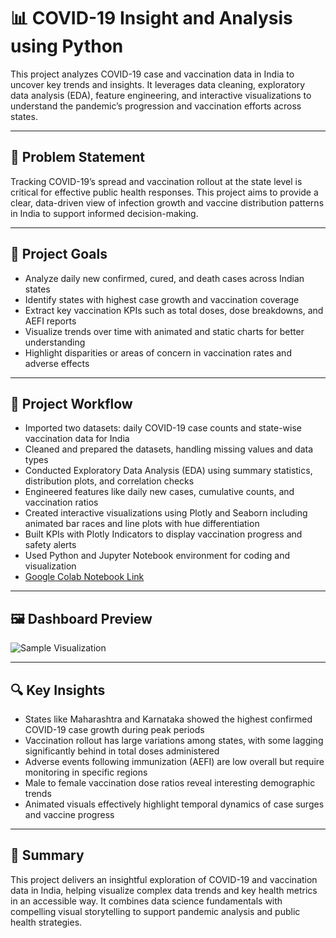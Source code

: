 # 📊 COVID-19 Insight and Analysis using Python

This project analyzes COVID-19 case and vaccination data in India to uncover key trends and insights. It leverages data cleaning, exploratory data analysis (EDA), feature engineering, and interactive visualizations to understand the pandemic’s progression and vaccination efforts across states.

---

## 🧩 Problem Statement

Tracking COVID-19’s spread and vaccination rollout at the state level is critical for effective public health responses. This project aims to provide a clear, data-driven view of infection growth and vaccine distribution patterns in India to support informed decision-making.

---

## 🎯 Project Goals

- Analyze daily new confirmed, cured, and death cases across Indian states  
- Identify states with highest case growth and vaccination coverage  
- Extract key vaccination KPIs such as total doses, dose breakdowns, and AEFI reports  
- Visualize trends over time with animated and static charts for better understanding  
- Highlight disparities or areas of concern in vaccination rates and adverse effects  

---

## 🔧 Project Workflow

- Imported two datasets: daily COVID-19 case counts and state-wise vaccination data for India  
- Cleaned and prepared the datasets, handling missing values and data types  
- Conducted Exploratory Data Analysis (EDA) using summary statistics, distribution plots, and correlation checks  
- Engineered features like daily new cases, cumulative counts, and vaccination ratios  
- Created interactive visualizations using Plotly and Seaborn including animated bar races and line plots with hue differentiation  
- Built KPIs with Plotly Indicators to display vaccination progress and safety alerts  
- Used Python and Jupyter Notebook environment for coding and visualization  
- [Google Colab Notebook Link](https://colab.research.google.com/drive/1Fyi67YnY6DHNIxkh93agyV_SXaZC_kQv?usp=sharing)

---

## 🖼 Dashboard Preview

![Sample Visualization](screenshots/sample_viz.png)  


---

## 🔍 Key Insights

- States like Maharashtra and Karnataka showed the highest confirmed COVID-19 case growth during peak periods  
- Vaccination rollout has large variations among states, with some lagging significantly behind in total doses administered  
- Adverse events following immunization (AEFI) are low overall but require monitoring in specific regions  
- Male to female vaccination dose ratios reveal interesting demographic trends  
- Animated visuals effectively highlight temporal dynamics of case surges and vaccine progress  

---

## 📖 Summary

This project delivers an insightful exploration of COVID-19 and vaccination data in India, helping visualize complex data trends and key health metrics in an accessible way. It combines data science fundamentals with compelling visual storytelling to support pandemic analysis and public health strategies.
